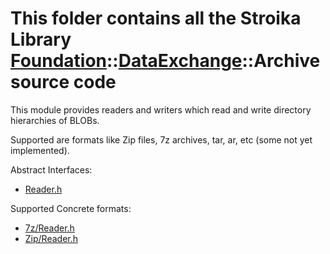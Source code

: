 # This folder contains all the Stroika Library [Foundation](../ReadMe.md)::[DataExchange](../ReadMe.md)::Archive source code

This module provides readers and writers which read and write directory hierarchies of BLOBs.

Supported are formats like Zip files, 7z archives, tar, ar, etc (some not yet implemented).

Abstract Interfaces:

- [Reader.h](Reader.h)

Supported Concrete formats:

- [7z/Reader.h](7z/Reader.h)
- [Zip/Reader.h](Zip/Reader.h)
